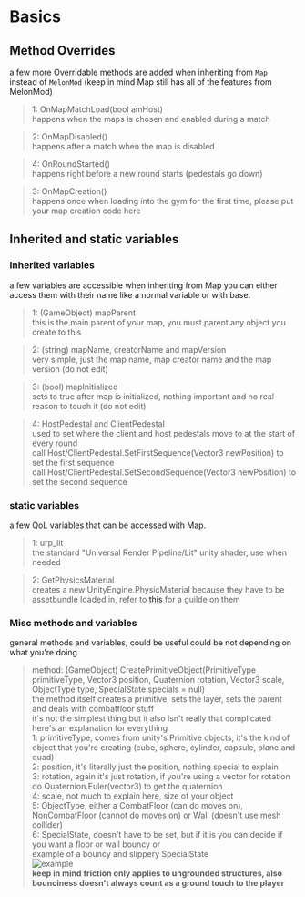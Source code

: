 # Basics

## Method Overrides 
a few more Overridable methods are added when inheriting from `Map` instead of `MelonMod` (keep in mind Map still has all of the features from MelonMod)

> 1: OnMapMatchLoad(bool amHost) <br />
> happens when the maps is chosen and enabled during a match

> 2: OnMapDisabled() <br />
> happens after a match when the map is disabled

> 4: OnRoundStarted() <br />
> happens right before a new round starts (pedestals go down)

> 3: OnMapCreation() <br />
> happens once when loading into the gym for the first time, please put your map creation code here

## Inherited and static variables

### Inherited variables
a few variables are accessible when inheriting from Map
you can either access them with their name like a normal variable or with base.<variableName>

> 1: (GameObject) mapParent <br />
> this is the main parent of your map, you must parent any object you create to this

> 2: (string) mapName, creatorName and mapVersion <br />
> very simple, just the map name, map creator name and the map version (do not edit)

> 3: (bool) mapInitialized <br />
> sets to true after map is initialized, nothing important and no real reason to touch it (do not edit)

> 4: HostPedestal and ClientPedestal <br />
> used to set where the client and host pedestals move to at the start of every round <br />
> call Host/ClientPedestal.SetFirstSequence(Vector3 newPosition) to set the first sequence <br />
> call Host/ClientPedestal.SetSecondSequence(Vector3 newPosition) to set the second sequence

### static variables
a few QoL variables that can be accessed with Map.<variableName>

> 1: urp_lit <br />
> the standard "Universal Render Pipeline/Lit" unity shader, use when needed

> 2: GetPhysicsMaterial <br />
> creates a new UnityEngine.PhysicMaterial because they have to be assetbundle loaded in, refer to [this](https://docs.unity3d.com/560/Documentation/Manual/class-PhysicMaterial.html) for a guilde on them 

### Misc methods and variables
general methods and variables, could be useful could be not depending on what you're doing

> method: (GameObject) CreatePrimitiveObject(PrimitiveType primitiveType, Vector3 position, Quaternion rotation, Vector3 scale, ObjectType type, SpecialState specials = null) <br />
> the method itself creates a primitive, sets the layer, sets the parent and deals with combatfloor stuff <br />
> it's not the simplest thing but it also isn't really that complicated <br />
> here's an explanation for everything <br />
> 1: primitiveType, comes from unity's Primitive objects, it's the kind of object that you're creating (cube, sphere, cylinder, capsule, plane and quad) <br />
> 2: position, it's literally just the position, nothing special to explain <br />
> 3: rotation, again it's just rotation, if you're using a vector for rotation do Quaternion.Euler(vector3) to get the quaternion <br />
> 4: scale, not much to explain here, size of your object <br />
> 5: ObjectType, either a CombatFloor (can do moves on), NonCombatFloor (cannot do moves on) or Wall (doesn't use mesh collider) <br />
> 6: SpecialState, doesn't have to be set, but if it is you can decide if you want a floor or wall bouncy or <br />
> example of a bouncy and slippery SpecialState <br />
![example](https://imgur.com/JXYkzm1.png) <br />
> **keep in mind friction only applies to ungrounded structures, also bounciness doesn't always count as a ground touch to the player**
